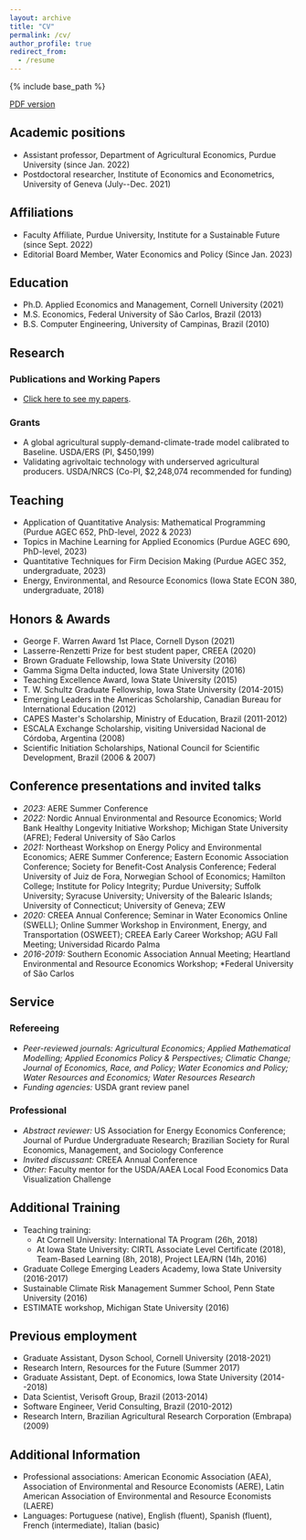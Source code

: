 ```yaml
---
layout: archive
title: "CV"
permalink: /cv/
author_profile: true
redirect_from:
  - /resume
---
```


{% include base_path %}

[PDF version](https://github.com/dscardoso/dscardoso.github.io/raw/master/files/DiegoCardoso_CV.pdf)


## Academic positions

* Assistant professor, Department of Agricultural Economics, Purdue University (since Jan. 2022)
* Postdoctoral researcher, Institute of Economics and Econometrics, University of Geneva (July--Dec. 2021)

## Affiliations

* Faculty Affiliate, Purdue University, Institute for a Sustainable Future (since Sept. 2022)
* Editorial Board Member, Water Economics and Policy (Since Jan. 2023)

## Education

* Ph.D. Applied Economics and Management, Cornell University (2021)
* M.S. Economics, Federal University of São Carlos, Brazil (2013)
* B.S. Computer Engineering, University of Campinas, Brazil (2010)

## Research

### Publications and Working Papers
* [Click here to see my papers](/about).

### Grants
* A global agricultural supply-demand-climate-trade model calibrated to Baseline. USDA/ERS (PI, $450,199)
* Validating agrivoltaic technology with underserved agricultural producers. USDA/NRCS (Co-PI, $2,248,074 recommended for funding)

## Teaching
* Application of Quantitative Analysis: Mathematical Programming (Purdue AGEC 652, PhD-level, 2022 & 2023)
* Topics in Machine Learning for Applied Economics (Purdue AGEC 690, PhD-level, 2023)
* Quantitative Techniques for Firm Decision Making (Purdue AGEC 352, undergraduate, 2023)
* Energy, Environmental, and Resource Economics (Iowa State ECON 380, undergraduate, 2018)
    
## Honors & Awards
* George F. Warren Award 1st Place, Cornell Dyson (2021)
* Lasserre-Renzetti Prize for best student paper, CREEA (2020)
* Brown Graduate Fellowship, Iowa State University (2016)
* Gamma Sigma Delta inducted, Iowa State University (2016)
* Teaching Excellence Award, Iowa State University (2015)
* T. W. Schultz Graduate Fellowship, Iowa State University (2014-2015)
* Emerging Leaders in the Americas Scholarship, Canadian Bureau for International Education (2012)
* CAPES Master's Scholarship, Ministry of Education, Brazil (2011-2012)
* ESCALA Exchange Scholarship, visiting Universidad Nacional de Córdoba, Argentina (2008)
* Scientific Initiation Scholarships, National Council for Scientific Development, Brazil (2006 & 2007)

## Conference presentations and invited talks
* *2023:* AERE Summer Conference
* *2022:* Nordic Annual Environmental and Resource Economics; World Bank Healthy Longevity Initiative Workshop; Michigan State University (AFRE); Federal University of São Carlos
* *2021:* Northeast Workshop on Energy Policy and Environmental Economics; AERE Summer Conference; Eastern Economic Association Conference; Society for Benefit-Cost Analysis Conference; Federal University of Juiz de Fora, Norwegian School of Economics; Hamilton College; Institute for Policy Integrity; Purdue University; Suffolk University; Syracuse University; University of the Balearic Islands; University of Connecticut; University of Geneva; ZEW
* *2020:* CREEA Annual Conference; Seminar in Water Economics Online (SWELL); Online Summer Workshop in Environment, Energy, and Transportation (OSWEET); CREEA Early Career Workshop; AGU Fall Meeting; Universidad Ricardo Palma
* *2016-2019:* Southern Economic Association Annual Meeting; Heartland Environmental and Resource Economics Workshop; *Federal University of São Carlos

## Service

### Refereeing  
* *Peer-reviewed journals:* _Agricultural Economics; Applied Mathematical Modelling; Applied Economics Policy & Perspectives; Climatic Change; Journal of Economics, Race, and Policy; Water Economics and Policy; Water Resources and Economics; Water Resources Research_
* *Funding agencies:* USDA grant review panel

### Professional
* *Abstract reviewer:* US Association for Energy Economics Conference; Journal of Purdue Undergraduate Research; Brazilian Society for Rural Economics, Management, and Sociology Conference
* *Invited discussant:* CREEA Annual Conference
* *Other:* Faculty mentor for the USDA/AAEA Local Food Economics Data Visualization Challenge

## Additional Training
* Teaching training:
  * At Cornell University: International TA Program (26h, 2018)
  * At Iowa State University: CIRTL Associate Level Certificate (2018), Team-Based Learning (8h, 2018), Project LEA/RN (14h, 2016)
* Graduate College Emerging Leaders Academy, Iowa State University (2016-2017)
* Sustainable Climate Risk Management Summer School, Penn State University (2016)
* ESTIMATE workshop, Michigan State University (2016)

## Previous employment
* Graduate Assistant, Dyson School, Cornell University (2018-2021)
* Research Intern, Resources for the Future (Summer 2017)
* Graduate Assistant, Dept. of Economics, Iowa State University (2014--2018)
* Data Scientist, Verisoft Group, Brazil (2013-2014)
* Software Engineer, Verid Consulting, Brazil (2010-2012)
* Research Intern, Brazilian Agricultural Research Corporation (Embrapa) (2009)

## Additional Information
* Professional associations: American Economic Association (AEA), Association of Environmental and Resource Economists (AERE), Latin American Association of Environmental and Resource Economists (LAERE)
* Languages: Portuguese (native), English (fluent), Spanish (fluent), French (intermediate), Italian (basic)

